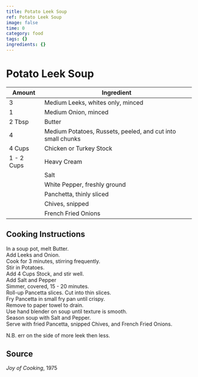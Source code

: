 ```yaml
---
title: Potato Leek Soup
ref: Potato Leek Soup
image: false
time: 0
category: food
tags: {}
ingredients: {}
---
```

# Potato Leek Soup   
  
|Amount|Ingredient|  
|----|----|  
3 | Medium Leeks, whites only, minced  
1 | Medium Onion, minced  
2 Tbsp | Butter  
4 | Medium Potatoes, Russets, peeled, and cut into small chunks  
4 Cups | Chicken or Turkey Stock  
1 - 2 Cups | Heavy Cream  
|| Salt  
|| White Pepper, freshly ground  
|| Panchetta, thinly sliced  
|| Chives, snipped  
|| French Fried Onions  
  
## Cooking Instructions  
  
In a soup pot, melt Butter.  
Add Leeks and Onion.  
Cook for 3 minutes, stirring frequently.  
Stir in Potatoes.  
Add 4 Cups Stock, and stir well.  
Add Salt and Pepper  
Simmer, covered, 15 - 20 minutes.  
Roll-up Pancetta slices.  Cut into thin slices.  
Fry Pancetta in small fry pan until crispy.  
Remove to paper towel to drain.  
Use hand blender on soup until texture is smooth.  
Season soup with Salt and Pepper.  
Serve with fried Pancetta, snipped Chives, and French Fried Onions.  

N.B. err on the side of more leek then less.
  
## Source  
  
*Joy of Cooking*, 1975  